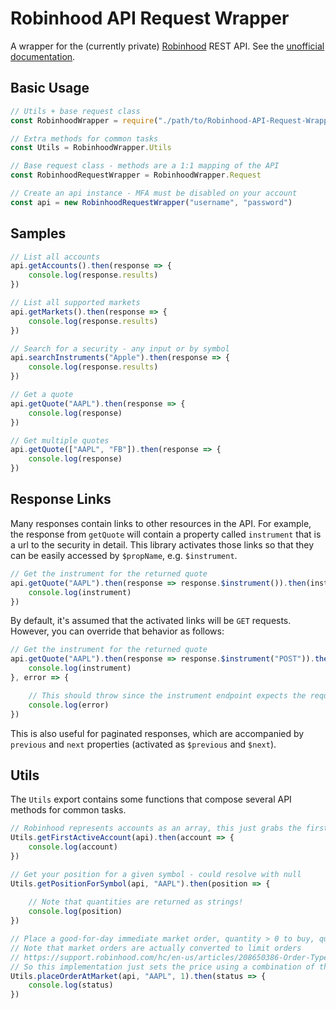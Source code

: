 # Robinhood API Request Wrapper

A wrapper for the (currently private) [Robinhood](https://www.robinhood.com/) REST API. See the [unofficial documentation](https://github.com/sanko/Robinhood).

## Basic Usage

````javascript
// Utils + base request class
const RobinhoodWrapper = require("./path/to/Robinhood-API-Request-Wrapper")

// Extra methods for common tasks
const Utils = RobinhoodWrapper.Utils

// Base request class - methods are a 1:1 mapping of the API
const RobinhoodRequestWrapper = RobinhoodWrapper.Request

// Create an api instance - MFA must be disabled on your account
const api = new RobinhoodRequestWrapper("username", "password")
````

## Samples

````javascript
// List all accounts
api.getAccounts().then(response => {
	console.log(response.results)
})

// List all supported markets
api.getMarkets().then(response => {
	console.log(response.results)
})

// Search for a security - any input or by symbol
api.searchInstruments("Apple").then(response => {
	console.log(response.results)
})

// Get a quote
api.getQuote("AAPL").then(response => {
	console.log(response)
})

// Get multiple quotes
api.getQuote(["AAPL", "FB"]).then(response => {
	console.log(response)
})
````

## Response Links

Many responses contain links to other resources in the API. For example, the response from `getQuote` will contain a property called `instrument` that is a url to the security in detail. This library activates those links so that they can be easily accessed by `$propName`, e.g. `$instrument`.

````javascript
// Get the instrument for the returned quote
api.getQuote("AAPL").then(response => response.$instrument()).then(instrument => {
	console.log(instrument)
})
````

By default, it's assumed that the activated links will be `GET` requests. However, you can override that behavior as follows:

````javascript
// Get the instrument for the returned quote
api.getQuote("AAPL").then(response => response.$instrument("POST")).then(instrument => {
	console.log(instrument)
}, error => {

	// This should throw since the instrument endpoint expects the request method to be GET
	console.log(error)
})
`````

This is also useful for paginated responses, which are accompanied by `previous` and `next` properties (activated as `$previous` and `$next`).

## Utils

The `Utils` export contains some functions that compose several API methods for common tasks.

````javascript
// Robinhood represents accounts as an array, this just grabs the first active one
Utils.getFirstActiveAccount(api).then(account => {
	console.log(account)
})

// Get your position for a given symbol - could resolve with null
Utils.getPositionForSymbol(api, "AAPL").then(position => {
	
	// Note that quantities are returned as strings!
	console.log(position)
})

// Place a good-for-day immediate market order, quantity > 0 to buy, quantity < 0 to sell
// Note that market orders are actually converted to limit orders
// https://support.robinhood.com/hc/en-us/articles/208650386-Order-Types
// So this implementation just sets the price using a combination of the ask, bid, and last trade prices
Utils.placeOrderAtMarket(api, "AAPL", 1).then(status => {
	console.log(status)
})
````
